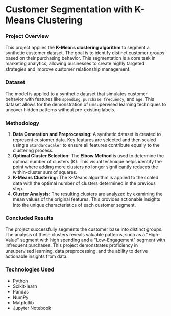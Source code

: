 # Customer Segmentation with K-Means Clustering

### Project Overview
This project applies the **K-Means clustering algorithm** to segment a synthetic customer dataset. The goal is to identify distinct customer groups based on their purchasing behavior. This segmentation is a core task in marketing analytics, allowing businesses to create highly targeted strategies and improve customer relationship management.

### Dataset
The model is applied to a synthetic dataset that simulates customer behavior with features like `spending`, `purchase frequency`, and `age`. This dataset allows for the demonstration of unsupervised learning techniques to uncover hidden patterns without pre-existing labels.

### Methodology
1.  **Data Generation and Preprocessing:** A synthetic dataset is created to represent customer data. Key features are selected and then scaled using a `StandardScaler` to ensure all features contribute equally to the clustering process.
2.  **Optimal Cluster Selection:** The **Elbow Method** is used to determine the optimal number of clusters (K). This visual technique helps identify the point where adding more clusters no longer significantly reduces the within-cluster sum of squares.
3.  **K-Means Clustering:** The K-Means algorithm is applied to the scaled data with the optimal number of clusters determined in the previous step.
4.  **Cluster Analysis:** The resulting clusters are analyzed by examining the mean values of the original features. This provides actionable insights into the unique characteristics of each customer segment.

### Concluded Results
The project successfully segments the customer base into distinct groups. The analysis of these clusters reveals valuable patterns, such as a "High-Value" segment with high spending and a "Low-Engagement" segment with infrequent purchases. This project demonstrates proficiency in unsupervised learning, data preprocessing, and the ability to derive actionable insights from data.

### Technologies Used
- Python
- Scikit-learn
- Pandas
- NumPy
- Matplotlib
- Jupyter Notebook
